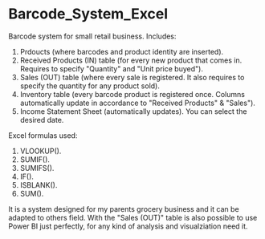 # Barcode_System_Excel

Barcode system for small retail business.
Includes:
1) Prdoucts (where barcodes and product identity are inserted).
2) Received Products (IN) table (for every new product that comes in. Requires to specify "Quantity" and "Unit price buyed").
3) Sales (OUT) table (where every sale is registered. It also requires to specify the quantity for any product sold).
4) Inventory table (every barcode product is registered once. Columns automatically update in accordance to "Received Products" & "Sales").
5) Income Statement Sheet (automatically updates). You can select the desired date.

Excel formulas used:
1) VLOOKUP().
2) SUMIF().
3) SUMIFS().
4) IF().
5) ISBLANK().
6) SUM().

It is a system designed for my parents grocery business and it can be adapted to others field.
With the "Sales (OUT)" table is also possible to use Power BI just perfectly, for any kind of analysis and visualziation need it.
